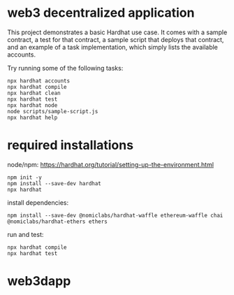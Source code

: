 # web3 decentralized application  

This project demonstrates a basic Hardhat use case. It comes with a sample contract, a test for that contract, a sample script that deploys that contract, and an example of a task implementation, which simply lists the available accounts.

Try running some of the following tasks:

```shell
npx hardhat accounts
npx hardhat compile
npx hardhat clean
npx hardhat test
npx hardhat node
node scripts/sample-script.js
npx hardhat help
```

# required installations 

node/npm:  https://hardhat.org/tutorial/setting-up-the-environment.html

```
npm init -y
npm install --save-dev hardhat
npx hardhat
```

install dependencies: 
```
npm install --save-dev @nomiclabs/hardhat-waffle ethereum-waffle chai @nomiclabs/hardhat-ethers ethers
```

run and test: 
```
npx hardhat compile
npx hardhat test
```
# web3dapp
